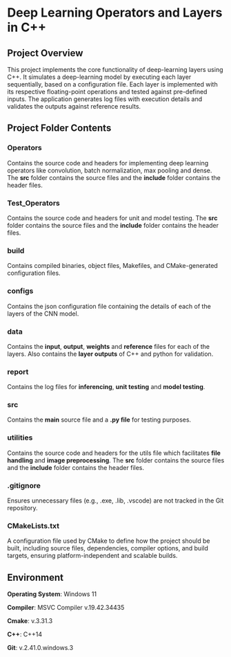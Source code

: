 # **Deep Learning Operators and Layers in C++**

## **Project Overview**

This project implements the core functionality of deep-learning layers using C++. It simulates a deep-learning model by executing each layer sequentially, based on a configuration file. Each layer is implemented with its respective floating-point operations and tested against pre-defined inputs. The application generates log files with execution details and validates the outputs against reference results.

## **Project Folder Contents**

### **Operators**

Contains the source code and headers for implementing deep learning operators like convolution, batch normalization, max pooling and dense. The **src** folder contains the source files and the **include** folder contains the header files.

### **Test_Operators**

Contains the source code and headers for unit and model testing. The **src** folder contains the source files and the **include** folder contains the header files.

### **build**

Contains compiled binaries, object files, Makefiles, and CMake-generated configuration files.

### **configs**

Contains the json configuration file containing the details of each of the layers of the CNN model.

### **data**

Contains the **input**, **output**, **weights** and **reference** files for each of the layers. Also contains the **layer outputs** of C++ and python for validation.

### **report**

Contains the log files for **inferencing**, **unit testing** and **model testing**.

### **src**

Contains the **main** source file and a **.py file** for testing purposes.

### **utilities**

Contains the source code and headers for the utils file which facilitates **file handling** and **image preprocessing**. The **src** folder contains the source files and the **include** folder contains the header files.

### **.gitignore**

Ensures unnecessary files (e.g., .exe, .lib, .vscode) are not tracked in the Git repository.

### **CMakeLists.txt**

A configuration file used by CMake to define how the project should be built, including source files, dependencies, compiler options, and build targets, ensuring platform-independent and scalable builds.

## **Environment**

**Operating System**: Windows 11

**Compiler**: MSVC Compiler v.19.42.34435

**Cmake**: v.3.31.3

**C++**: C++14

**Git**: v.2.41.0.windows.3